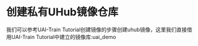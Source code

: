 
# 创建私有UHub镜像仓库
我们可以参考UAI-Train Tutorial创建镜像的步骤创建uhub镜像[](ai/uai-train/set-up/tf-mnist/uhub)，这里我们直接借用UAI-Train Tutorial中建立的镜像库:uai\_demo

